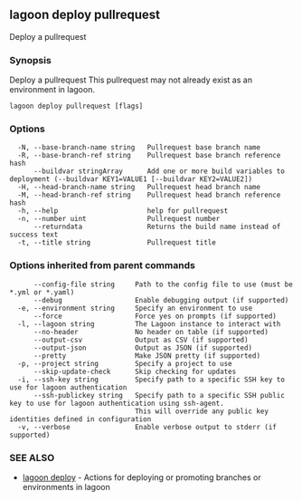 ## lagoon deploy pullrequest

Deploy a pullrequest

### Synopsis

Deploy a pullrequest
This pullrequest may not already exist as an environment in lagoon.

```
lagoon deploy pullrequest [flags]
```

### Options

```
  -N, --base-branch-name string   Pullrequest base branch name
  -R, --base-branch-ref string    Pullrequest base branch reference hash
      --buildvar stringArray      Add one or more build variables to deployment (--buildvar KEY1=VALUE1 [--buildvar KEY2=VALUE2])
  -H, --head-branch-name string   Pullrequest head branch name
  -M, --head-branch-ref string    Pullrequest head branch reference hash
  -h, --help                      help for pullrequest
  -n, --number uint               Pullrequest number
      --returndata                Returns the build name instead of success text
  -t, --title string              Pullrequest title
```

### Options inherited from parent commands

```
      --config-file string     Path to the config file to use (must be *.yml or *.yaml)
      --debug                  Enable debugging output (if supported)
  -e, --environment string     Specify an environment to use
      --force                  Force yes on prompts (if supported)
  -l, --lagoon string          The Lagoon instance to interact with
      --no-header              No header on table (if supported)
      --output-csv             Output as CSV (if supported)
      --output-json            Output as JSON (if supported)
      --pretty                 Make JSON pretty (if supported)
  -p, --project string         Specify a project to use
      --skip-update-check      Skip checking for updates
  -i, --ssh-key string         Specify path to a specific SSH key to use for lagoon authentication
      --ssh-publickey string   Specify path to a specific SSH public key to use for lagoon authentication using ssh-agent.
                               This will override any public key identities defined in configuration
  -v, --verbose                Enable verbose output to stderr (if supported)
```

### SEE ALSO

* [lagoon deploy](lagoon_deploy.md)	 - Actions for deploying or promoting branches or environments in lagoon

